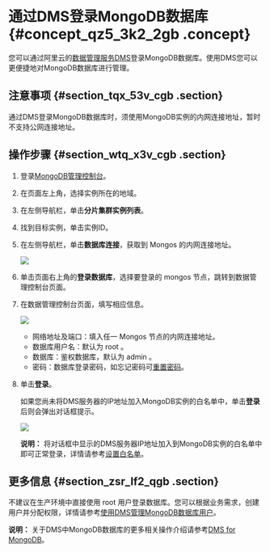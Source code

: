 # 通过DMS登录MongoDB数据库 {#concept_qz5_3k2_2gb .concept}

您可以通过阿里云的[数据管理服务DMS](https://help.aliyun.com/document_detail/47550.html)登录MongoDB数据库。使用DMS您可以更便捷地对MongoDB数据库进行管理。

## 注意事项 {#section_tqx_53v_cgb .section}

通过DMS登录MongoDB数据库时，须使用MongoDB实例的内网连接地址，暂时不支持公网连接地址。

## 操作步骤 {#section_wtq_x3v_cgb .section}

1.  登录[MongoDB管理控制台](https://mongodb.console.aliyun.com/)。
2.  在页面左上角，选择实例所在的地域。
3.  在左侧导航栏，单击**分片集群实例列表**。
4.  找到目标实例，单击实例ID。
5.  在左侧导航栏，单击**数据库连接**，获取到 Mongos 的内网连接地址。

    ![](http://static-aliyun-doc.oss-cn-hangzhou.aliyuncs.com/assets/img/6694/154890641634556_zh-CN.png)

6.  单击页面右上角的**登录数据库**，选择要登录的 mongos 节点，跳转到数据管理控制台页面。
7.  在数据管理控制台页面，填写相应信息。

    ![](http://static-aliyun-doc.oss-cn-hangzhou.aliyuncs.com/assets/img/23695/154890641613740_zh-CN.png)

    -   网络地址及端口：填入任一 Mongos 节点的内网连接地址。
    -   数据库用户名：默认为 root 。
    -   数据库：鉴权数据库，默认为 admin 。
    -   密码：数据库登录密码，如忘记密码可[重置密码](cn.zh-CN/分片集群快速入门/设置密码.md#)。
8.  单击**登录**。

    如果您尚未将DMS服务器的IP地址加入MongoDB实例的白名单中，单击**登录**后则会弹出对话框提示。

    ![](http://static-aliyun-doc.oss-cn-hangzhou.aliyuncs.com/assets/img/23695/154890641733336_zh-CN.png)

    **说明：** 将对话框中显示的DMS服务器IP地址加入到MongoDB实例的白名单中即可正常登录，详情请参考[设置白名单](cn.zh-CN/分片集群快速入门/设置白名单.md#)。


## 更多信息 {#section_zsr_lf2_qgb .section}

不建议在生产环境中直接使用 root 用户登录数据库。您可以根据业务需求，创建用户并分配权限，详情请参考[使用DMS管理MongoDB数据库用户](../cn.zh-CN/用户指南/账号管理/使用DMS管理MongoDB数据库用户.md#)。

**说明：** 关于DMS中MongoDB数据库的更多相关操作介绍请参考[DMS for MongoDB](https://help.aliyun.com/document_detail/47683.html)。

